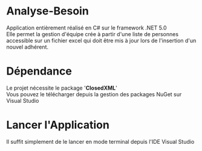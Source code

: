 # Analyse-Besoin

Application entièrement réalisé en C# sur le framework .NET 5.0 <br>
Elle permet la gestion d'équipe crée à partir d'une liste de personnes accessible sur un fichier excel qui doit être mis à jour lors de l'insertion d'un nouvel adhérent.

# Dépendance

Le projet nécessite le package '<b>ClosedXML</b>' <br>
Vous pouvez le télécharger depuis la gestion des packages NuGet sur Visual Studio

# Lancer l'Application

Il suffit simplement de le lancer en mode terminal depuis l'IDE Visual Studio
